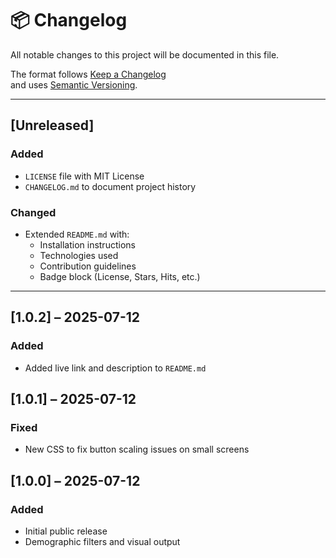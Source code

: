 # 📦 Changelog

All notable changes to this project will be documented in this file.

The format follows [Keep a Changelog](https://keepachangelog.com/en/1.0.0/)  
and uses [Semantic Versioning](https://semver.org/).

---

## [Unreleased]

### Added
- `LICENSE` file with MIT License
- `CHANGELOG.md` to document project history

### Changed
- Extended `README.md` with:
  - Installation instructions
  - Technologies used
  - Contribution guidelines
  - Badge block (License, Stars, Hits, etc.)

---

## [1.0.2] – 2025-07-12
### Added
- Added live link and description to `README.md`

## [1.0.1] – 2025-07-12
### Fixed
- New CSS to fix button scaling issues on small screens

## [1.0.0] – 2025-07-12
### Added
- Initial public release
- Demographic filters and visual output
